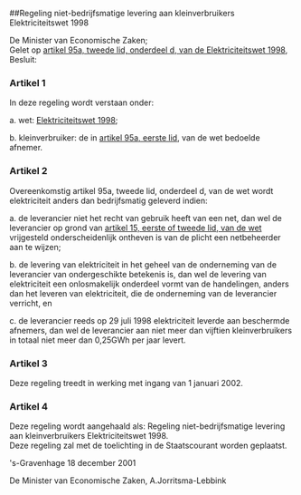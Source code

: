 <meta http-equiv='Content-Type' content='text/html; charset=utf-8' />

##Regeling niet-bedrijfsmatige levering aan kleinverbruikers Elektriciteitswet 1998

De Minister van Economische Zaken;  
Gelet op [artikel 95a, tweede lid, onderdeel d, van de Elektriciteitswet 1998](../../../../../../../../wet/elektriciteitswet/1998/BWBR0009755/README.md),
Besluit:    

### Artikel  1  

In deze regeling wordt verstaan onder: 

a. wet: [Elektriciteitswet 1998](../../../../../../../../wet/elektriciteitswet/1998/BWBR0009755/README.md);  

b. kleinverbruiker: de in [artikel 95a, eerste lid](../../../../../../../../wet/elektriciteitswet/1998/BWBR0009755/README.md), van de wet bedoelde afnemer.    

### Artikel  2  

Overeenkomstig artikel 95a, tweede lid, onderdeel d, van de wet wordt elektriciteit anders dan bedrijfsmatig geleverd indien: 

a. de leverancier niet het recht van gebruik heeft van een net, dan wel de leverancier op grond van [artikel 15, eerste of tweede lid, van de wet](../../../../../../../../wet/elektriciteitswet/1998/BWBR0009755/README.md) vrijgesteld onderscheidenlijk ontheven is van de plicht een netbeheerder aan te wijzen;  

b. de levering van elektriciteit in het geheel van de onderneming van de leverancier van ondergeschikte betekenis is, dan wel de levering van elektriciteit een onlosmakelijk onderdeel vormt van de handelingen, anders dan het leveren van elektriciteit, die de onderneming van de leverancier verricht, en  

c. de leverancier reeds op 29 juli 1998 elektriciteit leverde aan beschermde afnemers, dan wel de leverancier aan niet meer dan vijftien kleinverbruikers in totaal niet meer dan 0,25GWh per jaar levert.    

### Artikel  3  

Deze regeling treedt in werking met ingang van 1 januari 2002.  

### Artikel  4  

Deze regeling wordt aangehaald als: Regeling niet-bedrijfsmatige levering aan kleinverbruikers Elektriciteitswet 1998.  
Deze regeling zal met de toelichting in de Staatscourant worden geplaatst.   

's-Gravenhage 
18 december 2001    

De 
Minister van Economische Zaken, 
A.Jorritsma-Lebbink    
